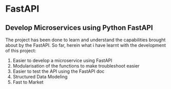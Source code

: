 # FastAPI
## Develop Microservices using Python FastAPI

The project has been done to learn and understand the capabilities brought about by the FastAPI.
So far, herein what i have learnt with the development of this project:
1. Easier to develop a microservice using FastAPI
2. Modularisation of the functions to make troubleshoot easier
3. Easier to test the API using the FastAPI doc
4. Structured Data Modeling
5. Fast to Market

